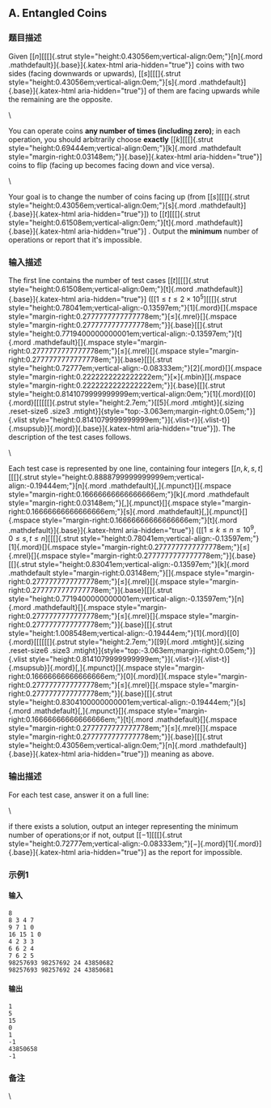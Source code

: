 ## A. Entangled Coins

### 题目描述

<div>

Given [[$n$][[[]{.strut
style="height:0.43056em;vertical-align:0em;"}[n]{.mord
.mathdefault}]{.base}]{.katex-html aria-hidden="true"}] coins
with two sides (facing downwards or upwards),
[[$s$][[[]{.strut
style="height:0.43056em;vertical-align:0em;"}[s]{.mord
.mathdefault}]{.base}]{.katex-html aria-hidden="true"}] of them
are facing upwards while the remaining are the opposite.

<div>

\

<div>

You can operate coins **any number of times (including zero)**; in each
operation, you should arbitrarily choose **exactly**
[[$k$][[[]{.strut
style="height:0.69444em;vertical-align:0em;"}[k]{.mord .mathdefault
style="margin-right:0.03148em;"}]{.base}]{.katex-html
aria-hidden="true"}] coins to flip (facing up becomes facing
down and vice versa).

<div>

\

Your goal is to change the number of coins facing up (from
[[$s$][[[]{.strut
style="height:0.43056em;vertical-align:0em;"}[s]{.mord
.mathdefault}]{.base}]{.katex-html aria-hidden="true"}]) to
[[$t$][[[]{.strut
style="height:0.61508em;vertical-align:0em;"}[t]{.mord
.mathdefault}]{.base}]{.katex-html aria-hidden="true"}] . Output
the **minimum** number of operations or report that it's impossible.

</div>

</div>

</div>

</div>

### 输入描述

<div>

The first line contains the number of test cases
[[$t$][[[]{.strut
style="height:0.61508em;vertical-align:0em;"}[t]{.mord
.mathdefault}]{.base}]{.katex-html aria-hidden="true"}]
([[$1 \leq t \leq 2 \times 10^{5}$][[[]{.strut
style="height:0.78041em;vertical-align:-0.13597em;"}[1]{.mord}[]{.mspace
style="margin-right:0.2777777777777778em;"}[≤]{.mrel}[]{.mspace
style="margin-right:0.2777777777777778em;"}]{.base}[[]{.strut
style="height:0.7719400000000001em;vertical-align:-0.13597em;"}[t]{.mord
.mathdefault}[]{.mspace
style="margin-right:0.2777777777777778em;"}[≤]{.mrel}[]{.mspace
style="margin-right:0.2777777777777778em;"}]{.base}[[]{.strut
style="height:0.72777em;vertical-align:-0.08333em;"}[2]{.mord}[]{.mspace
style="margin-right:0.2222222222222222em;"}[×]{.mbin}[]{.mspace
style="margin-right:0.2222222222222222em;"}]{.base}[[]{.strut
style="height:0.8141079999999999em;vertical-align:0em;"}[1]{.mord}[[0]{.mord}[[[[[[]{.pstrut
style="height:2.7em;"}[[5]{.mord .mtight}]{.sizing .reset-size6 .size3
.mtight}]{style="top:-3.063em;margin-right:0.05em;"}]{.vlist
style="height:0.8141079999999999em;"}]{.vlist-r}]{.vlist-t}]{.msupsub}]{.mord}]{.base}]{.katex-html
aria-hidden="true"}]). The description of the test cases
follows.

</div>

<div>

\

</div>

Each test case is represented by one line, containing four integers
[[$n,k,s,t$][[[]{.strut
style="height:0.8888799999999999em;vertical-align:-0.19444em;"}[n]{.mord
.mathdefault}[,]{.mpunct}[]{.mspace
style="margin-right:0.16666666666666666em;"}[k]{.mord .mathdefault
style="margin-right:0.03148em;"}[,]{.mpunct}[]{.mspace
style="margin-right:0.16666666666666666em;"}[s]{.mord
.mathdefault}[,]{.mpunct}[]{.mspace
style="margin-right:0.16666666666666666em;"}[t]{.mord
.mathdefault}]{.base}]{.katex-html aria-hidden="true"}]
([[$1 \leq k \leq n \leq 10^{9},0 \leq s,t \leq n$][[[]{.strut
style="height:0.78041em;vertical-align:-0.13597em;"}[1]{.mord}[]{.mspace
style="margin-right:0.2777777777777778em;"}[≤]{.mrel}[]{.mspace
style="margin-right:0.2777777777777778em;"}]{.base}[[]{.strut
style="height:0.83041em;vertical-align:-0.13597em;"}[k]{.mord
.mathdefault style="margin-right:0.03148em;"}[]{.mspace
style="margin-right:0.2777777777777778em;"}[≤]{.mrel}[]{.mspace
style="margin-right:0.2777777777777778em;"}]{.base}[[]{.strut
style="height:0.7719400000000001em;vertical-align:-0.13597em;"}[n]{.mord
.mathdefault}[]{.mspace
style="margin-right:0.2777777777777778em;"}[≤]{.mrel}[]{.mspace
style="margin-right:0.2777777777777778em;"}]{.base}[[]{.strut
style="height:1.008548em;vertical-align:-0.19444em;"}[1]{.mord}[[0]{.mord}[[[[[[]{.pstrut
style="height:2.7em;"}[[9]{.mord .mtight}]{.sizing .reset-size6 .size3
.mtight}]{style="top:-3.063em;margin-right:0.05em;"}]{.vlist
style="height:0.8141079999999999em;"}]{.vlist-r}]{.vlist-t}]{.msupsub}]{.mord}[,]{.mpunct}[]{.mspace
style="margin-right:0.16666666666666666em;"}[0]{.mord}[]{.mspace
style="margin-right:0.2777777777777778em;"}[≤]{.mrel}[]{.mspace
style="margin-right:0.2777777777777778em;"}]{.base}[[]{.strut
style="height:0.8304100000000001em;vertical-align:-0.19444em;"}[s]{.mord
.mathdefault}[,]{.mpunct}[]{.mspace
style="margin-right:0.16666666666666666em;"}[t]{.mord
.mathdefault}[]{.mspace
style="margin-right:0.2777777777777778em;"}[≤]{.mrel}[]{.mspace
style="margin-right:0.2777777777777778em;"}]{.base}[[]{.strut
style="height:0.43056em;vertical-align:0em;"}[n]{.mord
.mathdefault}]{.base}]{.katex-html aria-hidden="true"}]) meaning
as above.

### 输出描述

<div>

For each test case, answer it on a full line:

</div>

<div>

\

</div>

<div>

if there exists a solution, output an integer representing the minimum
number of operations;or if not, output
[[$- 1$][[[]{.strut
style="height:0.72777em;vertical-align:-0.08333em;"}[−]{.mord}[1]{.mord}]{.base}]{.katex-html
aria-hidden="true"}] as the report for impossible.

</div>

### 示例1

#### 输入

```plain
8
8 3 4 7
9 7 1 0
16 15 1 0
4 2 3 3
6 6 2 4
7 6 2 5
98257693 98257692 24 43850682
98257693 98257692 24 43850681
```

#### 输出

```plain
1
5
15
0
1
-1
43850658
-1
```

### 备注

\

